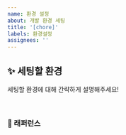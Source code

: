 ```yaml
---
name: 환경 설정
about: 개발 환경 세팅
title: '[chore]'
labels: 환경설정
assignees: ''
---
```


## ✨ 세팅할 환경

세팅할 환경에 대해 간략하게 설명해주세요!

<br>

### 📕 래퍼런스
